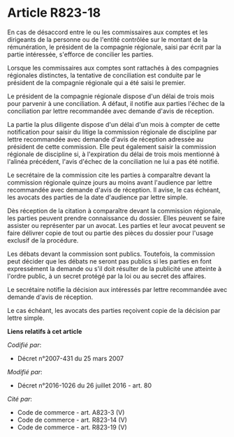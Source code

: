 # Article R823-18

En cas de désaccord entre le ou les commissaires aux comptes et les dirigeants de la personne ou de l'entité contrôlée sur le
montant de la rémunération, le président de la compagnie régionale, saisi par écrit par la partie intéressée, s'efforce de
concilier les parties. 

Lorsque les commissaires aux comptes sont rattachés à des compagnies régionales distinctes, la tentative de conciliation est
conduite par le président de la compagnie régionale qui a été saisi le premier. 

Le président de la compagnie régionale dispose d'un délai de trois mois pour parvenir à une conciliation. A défaut, il
notifie aux parties l'échec de la conciliation par lettre recommandée avec demande d'avis de réception. 

La partie la plus diligente dispose d'un délai d'un mois à compter de cette notification pour saisir du litige la commission
régionale de discipline par lettre recommandée avec demande d'avis de réception adressée au président de cette commission.
Elle peut également saisir la commission régionale de discipline si, à l'expiration du délai de trois mois mentionné à
l'alinéa précédent, l'avis d'échec de la conciliation ne lui a pas été notifié. 

Le secrétaire de la commission cite les parties à comparaître devant la commission régionale quinze jours au moins avant
l'audience par lettre recommandée avec demande d'avis de réception. Il avise, le cas échéant, les avocats des parties de la
date d'audience par lettre simple. 

Dès réception de la citation à comparaître devant la commission régionale, les parties peuvent prendre connaissance du
dossier. Elles peuvent se faire assister ou représenter par un avocat. Les parties et leur avocat peuvent se faire délivrer
copie de tout ou partie des pièces du dossier pour l'usage exclusif de la procédure. 

Les débats devant la commission sont publics. Toutefois, la commission peut décider que les débats ne seront pas publics si
les parties en font expressément la demande ou s'il doit résulter de la publicité une atteinte à l'ordre public, à un secret
protégé par la loi ou au secret des affaires. 

Le secrétaire notifie la décision aux intéressés par lettre recommandée avec demande d'avis de réception. 

Le cas échéant, les avocats des parties reçoivent copie de la décision par lettre simple.

**Liens relatifs à cet article**

_Codifié par_:

  - Décret n°2007-431 du 25 mars 2007

_Modifié par_:

  - Décret n°2016-1026 du 26 juillet 2016 - art. 80

_Cité par_:

  - Code de commerce - art. A823-3 (V)
  - Code de commerce - art. R823-14 (V)
  - Code de commerce - art. R823-19 (V)
